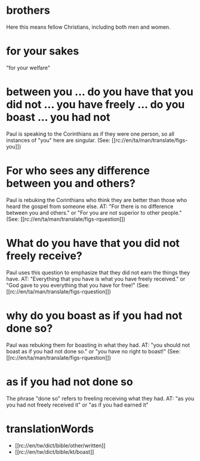 # brothers

Here this means fellow Christians, including both men and women.

# for your sakes

"for your welfare"

# between you ... do you have that you did not ... you have freely ... do you boast ... you had not

Paul is speaking to the Corinthians as if they were one person, so all instances of "you" here are singular. (See: [[rc://en/ta/man/translate/figs-you]])

# For who sees any difference between you and others?

Paul is rebuking the Corinthians who think they are better than those who heard the gospel from someone else. AT: "For there is no difference between you and others." or "For you are not superior to other people." (See: [[rc://en/ta/man/translate/figs-rquestion]])

# What do you have that you did not freely receive?

Paul uses this question to emphasize that they did not earn the things they have. AT: "Everything that you have is what you have freely received." or "God gave to you everything that you have for free!" (See: [[rc://en/ta/man/translate/figs-rquestion]])

# why do you boast as if you had not done so?

Paul was rebuking them for boasting in what they had. AT: "you should not boast as if you had not done so." or "you have no right to boast!" (See: [[rc://en/ta/man/translate/figs-rquestion]])

# as if you had not done so

The phrase "done so" refers to freeling receiving what they had. AT: "as you you had not freely received it" or "as if you had earned it" 

# translationWords

* [[rc://en/tw/dict/bible/other/written]]
* [[rc://en/tw/dict/bible/kt/boast]]